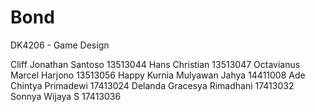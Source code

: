 # Bond
DK4206 - Game Design

Cliff Jonathan Santoso 13513044
Hans Christian 13513047
Octavianus Marcel Harjono 13513056
Happy Kurnia Mulyawan Jahya 14411008
Ade Chintya Primadewi 17413024
Delanda Gracesya Rimadhani 17413032
Sonnya Wijaya S 17413036
